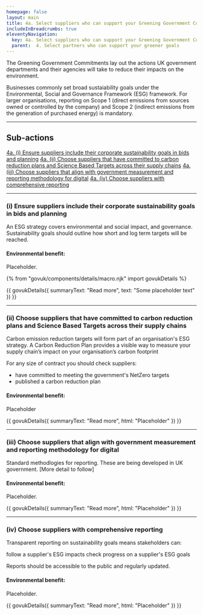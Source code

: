 ```yaml
---
homepage: false
layout: main
title: 4a. Select suppliers who can support your Greening Government Commitment goals
includeInBreadcrumbs: true
eleventyNavigation:
  key: 4a. Select suppliers who can support your Greening Government Commitment goals
  parent:  4. Select partners who can support your greener goals
---
```

The Greening Government Commitments lay out the actions UK government departments and their agencies will take to reduce their impacts on the environment.

Businesses commonly set broad sustaiability goals under the Environmental, Social and Governance Framework (ESG) framework. For larger organisations, reporting on Scope 1 (direct emissions from sources owned or controlled by the company) and Scope 2 (indirect emissions from the generation of purchased energy) is mandatory.
* * *

## Sub-actions

[4a. (i) Ensure suppliers include their corporate sustainability goals in bids and planning](#(i)-ensure-suppliers-include-their-corporate-sustainability-goals-in-bids-and-planning)
[4a. (ii) Choose suppliers that have committed to carbon reduction plans and Science Based Targets across their supply chains](#(ii)-choose-suppliers-that-have-committed-to-carbon-reduction-plans-and-science-based-targets-across-their-supply-chains)
[4a. (iii) Choose suppliers that align with government measurement and reporting methodology for digital](#(iii)-choose-suppliers-that-aling-with-government-measurement-and-reporting-methodology-for-digital)
[4a. (iv) Choose suppliers with comprehensive reporting](#(iv)-choose-suppliers-with-comprehensive-reporting)

* * *

###  (i) Ensure suppliers include their corporate sustainability goals in bids and planning

An ESG strategy covers environmental and social impact, and governance. Sustainability goals should outline how short and log term targets will be reached.

#### Environmental benefit: 
Placeholder.

{% from "govuk/components/details/macro.njk" import govukDetails %}

{{ govukDetails({
  summaryText: "Read more",
  text: "Some placeholder text"
}) }}
* * *

###  (ii) Choose suppliers that have committed to carbon reduction plans and Science Based Targets across their supply chains

Carbon emission reduction targets will form part of an organisation's ESG strategy. A Carbon Reduction Plan provides a visible way to measure your supply chain’s impact on your organisation’s carbon footprint

For any size of contract you should check suppliers:
- have committed to meeting the government's NetZero targets
- published a carbon reduction plan

#### Environmental benefit: 
Placeholder

{{ govukDetails({
  summaryText: "Read more",
  html: "Placeholder"
}) }}

* * *

###  (iii) Choose suppliers that align with government measurement and reporting methodology for digital

Standard methodlogies for reporting. These are being developed in UK government. [More detail to follow]

#### Environmental benefit: 
Placeholder.

{{ govukDetails({
  summaryText: "Read more",
  html: "Placeholder"
}) }}

* * *

###  (iv) Choose suppliers with comprehensive reporting

Transparent reporting on sustainability goals means stakeholders can:

follow a supplier's ESG impacts
check progress on a supplier's ESG goals

Reports should be accessible to the public and regularly updated.

#### Environmental benefit: 
Placeholder.

{{ govukDetails({
  summaryText: "Read more",
  html: "Placeholder"
}) }}
